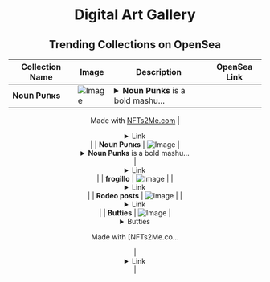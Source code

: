 <div align="center">

# Digital Art Gallery

## Trending Collections on OpenSea

| Collection Name                       | Image                                                                                     | Description                       | OpenSea Link                                                                                          |
|---------------------------------------|-------------------------------------------------------------------------------------------|-----------------------------------|--------------------------------------------------------------------------------------------------------|
| **Νоսո Рυոκѕ** | ![Image](https://i.seadn.io/s/raw/files/cf27796b7d8a826401e512c24d398381.gif?w=500&auto=format?w=200&auto=format) | <details><summary>**Noun Punks** is a bold mashu...</summary>**Noun Punks** is a bold mashup NFT collection that fuses the minimalist charm of Nouns with the rebellious edge of classic Punks, creating a fresh, iconic look for the onchain generation.

Made with [NFTs2Me.com](https://nfts2me.com/)</details> | <details><summary>Link</summary>[Νоսո Рυոκѕ](https://opensea.io/collection/noso-ruokdz-1)</details> |
| **Νоսո Рυոκѕ** | ![Image](https://i.seadn.io/s/raw/files/cf27796b7d8a826401e512c24d398381.gif?w=500&auto=format?w=200&auto=format) | <details><summary>**Noun Punks** is a bold mashu...</summary>**Noun Punks** is a bold mashup NFT collection that fuses the minimalist charm of Nouns with the rebellious edge of classic Punks, creating a fresh, iconic look for the onchain generation.

Made with [NFTs2Me.com](https://nfts2me.com/)</details> | <details><summary>Link</summary>[Νоսո Рυոκѕ](https://opensea.io/collection/noso-ruokdz)</details> |
| **frogillo** | ![Image](https://i.seadn.io/s/raw/files/4a1d1f6d6d65beaa312f1ec2ab623c61.png?w=500&auto=format?w=200&auto=format) |  | <details><summary>Link</summary>[frogillo](https://opensea.io/collection/frogillo)</details> |
| **Rodeo posts** | ![Image](https://i.seadn.io/s/raw/files/52e4fbb434175dc9b40a5e473bed0b8c.jpg?w=500&auto=format?w=200&auto=format) |  | <details><summary>Link</summary>[Rodeo posts](https://opensea.io/collection/rodeo-posts-12447)</details> |
| **Butties** | ![Image](https://i.seadn.io/s/raw/files/4e2a31014314a70991cf627b1f92186c.webp?w=500&auto=format?w=200&auto=format) | <details><summary>Butties

Made with [NFTs2Me.co...</summary>Butties

Made with [NFTs2Me.com](https://nfts2me.com/)</details> | <details><summary>Link</summary>[Butties](https://opensea.io/collection/butties-9)</details> |

</div>